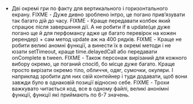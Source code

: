 - Дві окремі гри по факту для вертикального і горизонтального екрану.
  FIXME - Дуже дивно зроблено інтро, це погано привʼязувати так багато дій до часу.
  FIXME - Краще передавати колбек який спрацює після завершення дії. А не робити if в update(це дуже погано ще й для перфомансу адже це багато перевірок на кожен ререндер) + сам метод update аж на 400 рядків.
  FIXME - Краще не робити великі аномні функції, а винести їх в окремі методи і не юзати setTimeout, краще time.delayedCall або передавати onComplete в tween.
  FIXME - Також персонаж вирізаний для кожного вибору окремо, це поганий спосіб, бо місце дуже багато. Краще просто вирізати окремо тіло, обличчя, одяг, сумочки, окуляри. І наприклад зробити для них свій контейнер і туди додавати, щоб вони завжди було в однаковій позиції відносно себе.
  FIXME - Трохи важкувато читається код, все в одному файлі, великі анонімні функції, функції які приймають по 6-7 значень.
